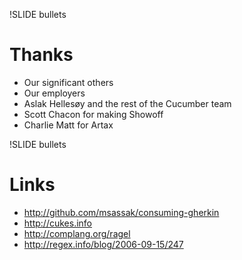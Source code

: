 !SLIDE bullets
# Thanks

* Our significant others
* Our employers
* Aslak Hellesøy and the rest of the Cucumber team
* Scott Chacon for making Showoff
* Charlie Matt for Artax

!SLIDE bullets
# Links

* http://github.com/msassak/consuming-gherkin
* http://cukes.info
* http://complang.org/ragel
* http://regex.info/blog/2006-09-15/247
